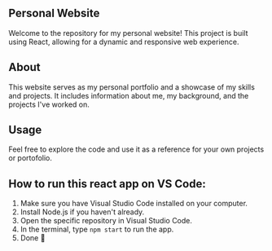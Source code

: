 ## Personal Website

Welcome to the repository for my personal website! This project is built using React, allowing for a dynamic and responsive web experience.

## About

This website serves as my personal portfolio and a showcase of my skills and projects. It includes information about me, my background, and the projects I've worked on.

## Usage

Feel free to explore the code and use it as a reference for your own projects or portofolio.

## How to run this react app on VS Code:

1. Make sure you have Visual Studio Code installed on your computer.
2. Install Node.js if you haven't already.
3. Open the specific repository in Visual Studio Code.
4. In the terminal, type `npm start` to run the app.
5. Done 🚀

